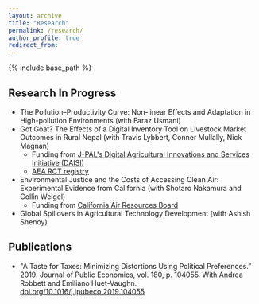 ```yaml
---
layout: archive
title: "Research"
permalink: /research/
author_profile: true
redirect_from:
---
```


{% include base_path %}

## Research In Progress
* The Pollution–Productivity Curve: Non-linear Effects and Adaptation in High-pollution Environments (with Faraz Usmani)
* Got Goat? The Effects of a Digital Inventory Tool on Livestock Market Outcomes in Rural Nepal (with Travis Lybbert, Conner Mullally, Nick Magnan)
  * Funding from [J-PAL's Digital Agricultural Innovations and Services Initiative (DAISI)](https://www.povertyactionlab.org/initiative/digital-agricultural-innovations-and-services-initiative-daisi)
  * [AEA RCT registry](https://www.socialscienceregistry.org/trials/14489)
* Environmental Justice and the Costs of Accessing Clean Air: Experimental Evidence from California (with Shotaro Nakamura and Collin Weigel)
  * Funding from [California Air Resources Board](https://ww2.arb.ca.gov/)
* Global Spillovers in Agricultural Technology Development (with Ashish Shenoy)

## Publications
* "A Taste for Taxes: Minimizing Distortions Using Political Preferences.” 2019. Journal of Public Economics, vol. 180, p. 104055. With Andrea Robbett and Emiliano Huet-Vaughn. [doi.org/10.1016/j.jpubeco.2019.104055](https://www.doi.org/10.1016/j.jpubeco.2019.104055)




